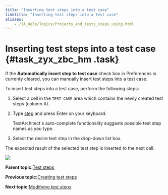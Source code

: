 ```yaml
--- 
title: "Inserting test steps into a test case"
linktitle: "Inserting test steps into a test case"
aliases: 
    - /TA_Help/Topics/Projects_and_tests_steps_using.html
---
```

# Inserting test steps into a test case {#task_zyx_zbc_hm .task}

If the **Automatically insert step to test case** check box in Preferences is currenty cleared, you can manually insert test steps into a test case.

To insert test steps into a test case, perform the following steps:

1.  Select a cell in the `TEST CASE` area which contains the newly created test steps \(column A\).

2.  Type [step](../../TA_Automation/Topics/bia_step.html) and press Enter on your keyboard.

    TestArchitect's auto-complete functionality suggests possible test step names as you type.

3.  Select the desire test step in the drop-down list box.


The expected result of the selected test step is inserted to the next cell.

![](../Images/ug68.png)

**Parent topic:**[Test steps](../../TA_Help/Topics/Projects_and_tests_steps.html)

**Previous topic:**[Creating test steps](../../TA_Help/Topics/Projects_and_tests_steps_creating.html)

**Next topic:**[Modifying test steps](../../TA_Help/Topics/Projects_and_tests_steps_modifying.html)

